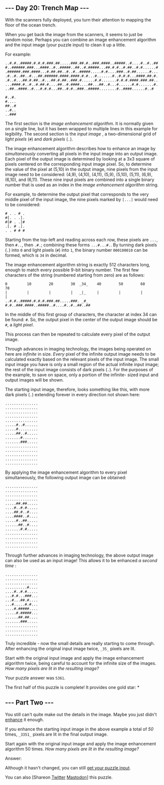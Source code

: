 ## \--- Day 20: Trench Map ---

With the scanners fully deployed, you turn their attention to mapping the
floor of the ocean trench.

When you get back the image from the scanners, it seems to just be random
noise. Perhaps you can combine an image enhancement algorithm and the input
image (your puzzle input) to clean it up a little.

For example:

    
    
    ..#.#..#####.#.#.#.###.##.....###.##.#..###.####..#####..#....#..#..##..##
    #..######.###...####..#..#####..##..#.#####...##.#.#..#.##..#.#......#.###
    .######.###.####...#.##.##..#..#..#####.....#.#....###..#.##......#.....#.
    .#..#..##..#...##.######.####.####.#.#...#.......#..#.#.#...####.##.#.....
    .#..#...##.#.##..#...##.#.##..###.#......#.#.......#.#.#.####.###.##...#..
    ...####.#..#..#.##.#....##..#.####....##...##..#...#......#.#.......#.....
    ..##..####..#...#.#.#...##..#.#..###..#####........#..####......#..#
    
    #..#.
    #....
    ##..#
    ..#..
    ..###
    

The first section is the _image enhancement algorithm_. It is normally given
on a single line, but it has been wrapped to multiple lines in this example
for legibility. The second section is the _input image_ , a two-dimensional
grid of _light pixels_ (`#`) and _dark pixels_ (`.`).

The image enhancement algorithm describes how to enhance an image by
_simultaneously_ converting all pixels in the input image into an output
image. Each pixel of the output image is determined by looking at a 3x3 square
of pixels centered on the corresponding input image pixel. So, to determine
the value of the pixel at (5,10) in the output image, nine pixels from the
input image need to be considered: (4,9), (4,10), (4,11), (5,9), (5,10),
(5,11), (6,9), (6,10), and (6,11). These nine input pixels are combined into a
single binary number that is used as an index in the _image enhancement
algorithm_ string.

For example, to determine the output pixel that corresponds to the very middle
pixel of the input image, the nine pixels marked by `[...]` would need to be
considered:

    
    
    # . . # .
    #[. . .].
    #[# . .]#
    .[. # .].
    . . # # #
    

Starting from the top-left and reading across each row, these pixels are
`...`, then `#..`, then `.#.`; combining these forms `...#...#.`. By turning
dark pixels (`.`) into `0` and light pixels (`#`) into `1`, the binary number
`000100010` can be formed, which is `34` in decimal.

The image enhancement algorithm string is exactly 512 characters long, enough
to match every possible 9-bit binary number. The first few characters of the
string (numbered starting from zero) are as follows:

    
    
    0         10        20        30  _34_    40        50        60        70
    |         |         |         |   _|_     |         |         |         |
    ..#.#..#####.#.#.#.###.##.....###. _#_ #.#..###.####..#####..#....#..#..##..##
    

In the middle of this first group of characters, the character at index 34 can
be found: `#`. So, the output pixel in the center of the output image should
be `#`, a _light pixel_.

This process can then be repeated to calculate every pixel of the output
image.

Through advances in imaging technology, the images being operated on here are
_infinite_ in size. _Every_ pixel of the infinite output image needs to be
calculated exactly based on the relevant pixels of the input image. The small
input image you have is only a small region of the actual infinite input
image; the rest of the input image consists of dark pixels (`.`). For the
purposes of the example, to save on space, only a portion of the infinite-
sized input and output images will be shown.

The starting input image, therefore, looks something like this, with more dark
pixels (`.`) extending forever in every direction not shown here:

    
    
    ...............
    ...............
    ...............
    ...............
    ...............
    .....#..#......
    .....#.........
    .....##..#.....
    .......#.......
    .......###.....
    ...............
    ...............
    ...............
    ...............
    ...............
    

By applying the image enhancement algorithm to every pixel simultaneously, the
following output image can be obtained:

    
    
    ...............
    ...............
    ...............
    ...............
    .....##.##.....
    ....#..#.#.....
    ....##.#..#....
    ....####..#....
    .....#..##.....
    ......##..#....
    .......#.#.....
    ...............
    ...............
    ...............
    ...............
    

Through further advances in imaging technology, the above output image can
also be used as an input image! This allows it to be enhanced _a second time_
:

    
    
    ...............
    ...............
    ...............
    ..........#....
    ....#..#.#.....
    ...#.#...###...
    ...#...##.#....
    ...#.....#.#...
    ....#.#####....
    .....#.#####...
    ......##.##....
    .......###.....
    ...............
    ...............
    ...............
    

Truly incredible - now the small details are really starting to come through.
After enhancing the original input image twice, `_35_` pixels are lit.

Start with the original input image and apply the image enhancement algorithm
twice, being careful to account for the infinite size of the images. _How many
pixels are lit in the resulting image?_

Your puzzle answer was `5361`.

The first half of this puzzle is complete! It provides one gold star: *

## \--- Part Two ---

You still can't quite make out the details in the image. Maybe you just didn't
[enhance](https://en.wikipedia.org/wiki/Kernel_\(image_processing\)) it
enough.

If you enhance the starting input image in the above example a total of _50_
times, `_3351_` pixels are lit in the final output image.

Start again with the original input image and apply the image enhancement
algorithm 50 times. _How many pixels are lit in the resulting image?_

Answer:

Although it hasn't changed, you can still [get your puzzle input](20/input).

You can also [Shareon
[Twitter](https://twitter.com/intent/tweet?text=I%27ve+completed+Part+One+of+%22Trench+Map%22+%2D+Day+20+%2D+Advent+of+Code+2021&url=https%3A%2F%2Fadventofcode%2Ecom%2F2021%2Fday%2F20&related=ericwastl&hashtags=AdventOfCode)
[Mastodon](javascript:void\(0\);)] this puzzle.

